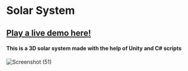 # Solar System

## <a href="https://avisingh.itch.io/solar-system">Play a live demo here!</a>

#### This is a 3D solar system made with the help of Unity and C# scripts

![Screenshot (51)](https://user-images.githubusercontent.com/55029562/124674730-e7e85f80-ded8-11eb-90af-ca91d23af9b7.png)
